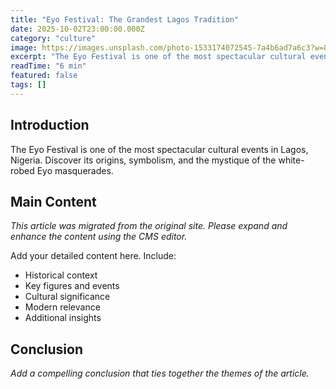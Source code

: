 ```yaml
---
title: "Eyo Festival: The Grandest Lagos Tradition"
date: 2025-10-02T23:00:00.000Z
category: "culture"
image: https://images.unsplash.com/photo-1533174072545-7a4b6ad7a6c3?w=800
excerpt: "The Eyo Festival is one of the most spectacular cultural events in Lagos, Nigeria. Discover its origins, symbolism, and the mystique of the white-robed Eyo masquerades."
readTime: "6 min"
featured: false
tags: []
---
```


## Introduction

The Eyo Festival is one of the most spectacular cultural events in Lagos, Nigeria. Discover its origins, symbolism, and the mystique of the white-robed Eyo masquerades.

## Main Content

*This article was migrated from the original site. Please expand and enhance the content using the CMS editor.*

Add your detailed content here. Include:
- Historical context
- Key figures and events
- Cultural significance
- Modern relevance
- Additional insights

## Conclusion

*Add a compelling conclusion that ties together the themes of the article.*
